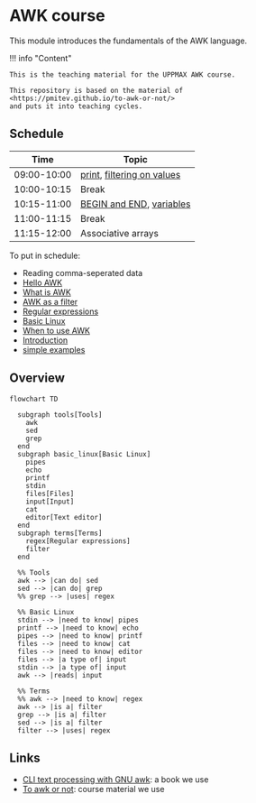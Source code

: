 # AWK course

This module introduces the fundamentals of the AWK language. 

!!! info "Content"

    This is the teaching material for the UPPMAX AWK course.

    This repository is based on the material of <https://pmitev.github.io/to-awk-or-not/>
    and puts it into teaching cycles.
    
## Schedule

Time          | Topic
--------------|-------------------------------
09:00-10:00   | [print](print.md), [filtering on values](filtering_on_values.md)
10:00-10:15   | Break
10:15-11:00   | [BEGIN and END](begin_and_end.md), [variables](variables.md)
11:00-11:15   | Break
11:15-12:00   | Associative arrays

To put in schedule:

 * Reading comma-seperated data
 * [Hello AWK](hello_awk.md)
 * [What is AWK](what_is_awk.md)
 * [AWK as a filter](awk_as_a_filter.md)
 * [Regular expressions](regexps.md)
 * [Basic Linux](basic_linux.md)
 * [When to use AWK](when_to_use_awk.md)
 * [Introduction](introduction.md)
 * [simple examples](simple_examples.md)

## Overview

```mermaid
flowchart TD

  subgraph tools[Tools]
    awk
    sed
    grep
  end
  subgraph basic_linux[Basic Linux]
    pipes
    echo
    printf
    stdin
    files[Files]
    input[Input]
    cat
    editor[Text editor]
  end
  subgraph terms[Terms]
    regex[Regular expressions]
    filter
  end

  %% Tools
  awk --> |can do| sed 
  sed --> |can do| grep
  %% grep --> |uses| regex

  %% Basic Linux
  stdin --> |need to know| pipes
  printf --> |need to know| echo
  pipes --> |need to know| printf
  files --> |need to know| cat
  files --> |need to know| editor
  files --> |a type of| input
  stdin --> |a type of| input
  awk --> |reads| input
 
  %% Terms
  %% awk --> |need to know| regex
  awk --> |is a| filter
  grep --> |is a| filter
  sed --> |is a| filter
  filter --> |uses| regex
```

## Links

 * [CLI text processing with GNU awk](https://learnbyexample.github.io/learn_gnuawk/): a book we use
 * [To awk or not](https://pmitev.github.io/to-awk-or-not): course material we use

